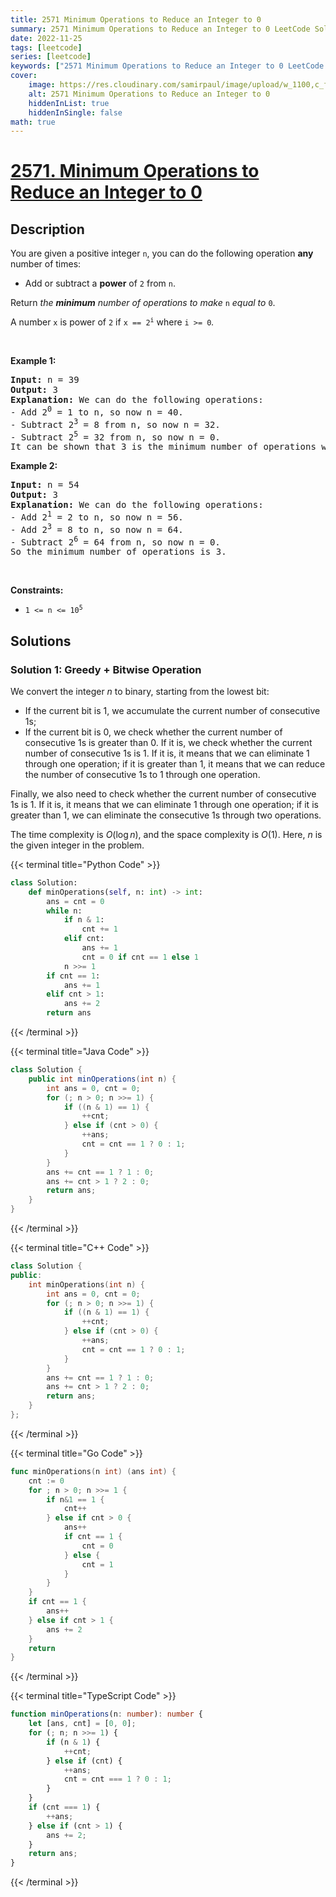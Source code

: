 ```yaml
---
title: 2571 Minimum Operations to Reduce an Integer to 0
summary: 2571 Minimum Operations to Reduce an Integer to 0 LeetCode Solution Explained
date: 2022-11-25
tags: [leetcode]
series: [leetcode]
keywords: ["2571 Minimum Operations to Reduce an Integer to 0 LeetCode Solution Explained in all languages", "2571 Minimum Operations to Reduce an Integer to 0", "LeetCode", "leetcode solution in Python3 C++ Java Go PHP Ruby Swift TypeScript Rust C# JavaScript C", "GeeksforGeeks", "InterviewBit", "Coding Ninjas", "HackerRank", "HackerEarth", "CodeChef", "TopCoder", "AlgoExpert", "freeCodeCamp", "Codeforces", "GitHub", "AtCoder", "Samir Paul"]
cover:
    image: https://res.cloudinary.com/samirpaul/image/upload/w_1100,c_fit,co_rgb:FFFFFF,l_text:Arial_75_bold:2571 Minimum Operations to Reduce an Integer to 0 - Solution Explained/problem-solving.webp
    alt: 2571 Minimum Operations to Reduce an Integer to 0
    hiddenInList: true
    hiddenInSingle: false
math: true
---
```



# [2571. Minimum Operations to Reduce an Integer to 0](https://leetcode.com/problems/minimum-operations-to-reduce-an-integer-to-0)


## Description

<p>You are given a positive integer <code>n</code>, you can do the following operation <strong>any</strong> number of times:</p>

<ul>
	<li>Add or subtract a <strong>power</strong> of <code>2</code> from <code>n</code>.</li>
</ul>

<p>Return <em>the <strong>minimum</strong> number of operations to make </em><code>n</code><em> equal to </em><code>0</code>.</p>

<p>A number <code>x</code> is power of <code>2</code> if <code>x == 2<sup>i</sup></code>&nbsp;where <code>i &gt;= 0</code><em>.</em></p>

<p>&nbsp;</p>
<p><strong class="example">Example 1:</strong></p>

<pre>
<strong>Input:</strong> n = 39
<strong>Output:</strong> 3
<strong>Explanation:</strong> We can do the following operations:
- Add 2<sup>0</sup> = 1 to n, so now n = 40.
- Subtract 2<sup>3</sup> = 8 from n, so now n = 32.
- Subtract 2<sup>5</sup> = 32 from n, so now n = 0.
It can be shown that 3 is the minimum number of operations we need to make n equal to 0.
</pre>

<p><strong class="example">Example 2:</strong></p>

<pre>
<strong>Input:</strong> n = 54
<strong>Output:</strong> 3
<strong>Explanation:</strong> We can do the following operations:
- Add 2<sup>1</sup> = 2 to n, so now n = 56.
- Add 2<sup>3</sup> = 8 to n, so now n = 64.
- Subtract 2<sup>6</sup> = 64 from n, so now n = 0.
So the minimum number of operations is 3.
</pre>

<p>&nbsp;</p>
<p><strong>Constraints:</strong></p>

<ul>
	<li><code>1 &lt;= n &lt;= 10<sup>5</sup></code></li>
</ul>

## Solutions

### Solution 1: Greedy + Bitwise Operation

We convert the integer $n$ to binary, starting from the lowest bit:

-   If the current bit is 1, we accumulate the current number of consecutive 1s;
-   If the current bit is 0, we check whether the current number of consecutive 1s is greater than 0. If it is, we check whether the current number of consecutive 1s is 1. If it is, it means that we can eliminate 1 through one operation; if it is greater than 1, it means that we can reduce the number of consecutive 1s to 1 through one operation.

Finally, we also need to check whether the current number of consecutive 1s is 1. If it is, it means that we can eliminate 1 through one operation; if it is greater than 1, we can eliminate the consecutive 1s through two operations.

The time complexity is $O(\log n)$, and the space complexity is $O(1)$. Here, $n$ is the given integer in the problem.

<!-- tabs:start -->

{{< terminal title="Python Code" >}}
```python
class Solution:
    def minOperations(self, n: int) -> int:
        ans = cnt = 0
        while n:
            if n & 1:
                cnt += 1
            elif cnt:
                ans += 1
                cnt = 0 if cnt == 1 else 1
            n >>= 1
        if cnt == 1:
            ans += 1
        elif cnt > 1:
            ans += 2
        return ans
```
{{< /terminal >}}

{{< terminal title="Java Code" >}}
```java
class Solution {
    public int minOperations(int n) {
        int ans = 0, cnt = 0;
        for (; n > 0; n >>= 1) {
            if ((n & 1) == 1) {
                ++cnt;
            } else if (cnt > 0) {
                ++ans;
                cnt = cnt == 1 ? 0 : 1;
            }
        }
        ans += cnt == 1 ? 1 : 0;
        ans += cnt > 1 ? 2 : 0;
        return ans;
    }
}
```
{{< /terminal >}}

{{< terminal title="C++ Code" >}}
```cpp
class Solution {
public:
    int minOperations(int n) {
        int ans = 0, cnt = 0;
        for (; n > 0; n >>= 1) {
            if ((n & 1) == 1) {
                ++cnt;
            } else if (cnt > 0) {
                ++ans;
                cnt = cnt == 1 ? 0 : 1;
            }
        }
        ans += cnt == 1 ? 1 : 0;
        ans += cnt > 1 ? 2 : 0;
        return ans;
    }
};
```
{{< /terminal >}}

{{< terminal title="Go Code" >}}
```go
func minOperations(n int) (ans int) {
	cnt := 0
	for ; n > 0; n >>= 1 {
		if n&1 == 1 {
			cnt++
		} else if cnt > 0 {
			ans++
			if cnt == 1 {
				cnt = 0
			} else {
				cnt = 1
			}
		}
	}
	if cnt == 1 {
		ans++
	} else if cnt > 1 {
		ans += 2
	}
	return
}
```
{{< /terminal >}}

{{< terminal title="TypeScript Code" >}}
```ts
function minOperations(n: number): number {
    let [ans, cnt] = [0, 0];
    for (; n; n >>= 1) {
        if (n & 1) {
            ++cnt;
        } else if (cnt) {
            ++ans;
            cnt = cnt === 1 ? 0 : 1;
        }
    }
    if (cnt === 1) {
        ++ans;
    } else if (cnt > 1) {
        ans += 2;
    }
    return ans;
}
```
{{< /terminal >}}

<!-- tabs:end -->

<!-- end -->
